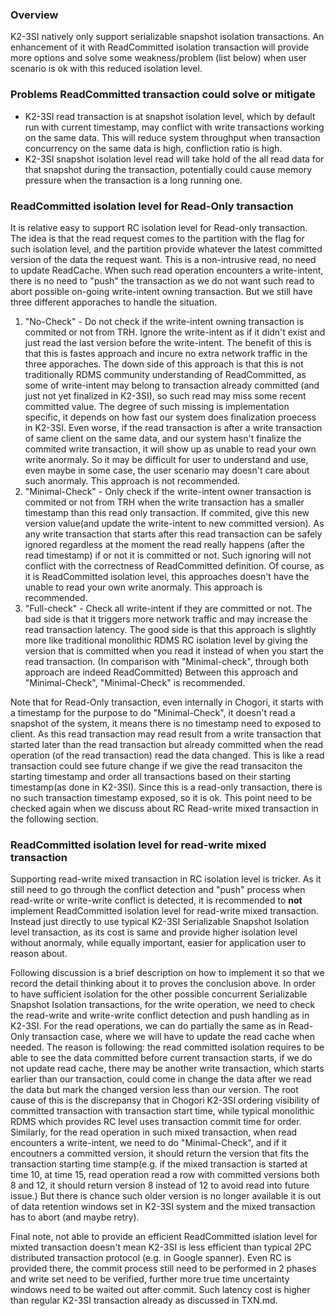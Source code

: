 ### Overview

K2-3SI natively only support serializable snapshot isolation transactions. An enhancement of it with ReadCommitted isolation transaction will provide more options and solve some weakness/problem (list below) when user scenario is ok with this reduced isolation level.

### Problems ReadCommitted transaction could solve or mitigate

* K2-3SI read transaction is at snapshot isolation level, which by default run with current timestamp, may conflict with write transactions working on the same data. This will reduce system throughput when transaction concurrency on the same data is high, confliction ratio is high. 
* K2-3SI snapshot isolation level read will take hold of the all read data for that snapshot during the transaction, potentially could cause memory pressure when the transaction is a long running one.

### ReadCommitted isolation level for Read-Only transaction

It is relative easy to support RC isolation level for Read-only transaction. The idea is that the read request comes to the partition with the flag for such isolation level, and the partition provide whatever the latest committed version of the data the request want. This is a non-intrusive read, no need to update ReadCache. When such read operation encounters a write-intent, there is no need to "push" the transaction as we do not want such read to abort possible on-going write-intent owning transaction. But we still have three different apporaches to handle the situation. 

1. "No-Check" -  Do not check if the write-intent owning transaction is commited or not from TRH. Ignore the write-intent as if it didn't exist and just read the last version before the write-intent. The benefit of this is that this is fastes approach and incure no extra network traffic in the three apporaches. The down side of this approach is that this is not traditionally RDMS community understanding of ReadCommitted, as some of write-intent may belong to transaction already committed (and just not yet finalized in K2-3SI), so such read may miss some recent committed value. The degree of such missing is implementation specific, it depends on how fast our system does finalization proecess in K2-3SI. Even worse, if the read transaction is after a write transaction of same client on the same data, and our system hasn't finalize the commited write transaction, it will show up as unable to read your own write anormaly. So it may be difficult for user to understand and use, even maybe in some case, the user scenario may doesn't care about such anormaly. This approach is not recommended. 
2. "Minimal-Check" - Only check if the write-intent owner transaction is commited or not from TRH when the write transaction has a smaller timestamp than this read only transaction. If commited, give this new version value(and update the write-intent to new committed version). As any write transaction that starts after this read transaction can be safely ignored regardless at the moment the read really happens (after the read timestamp) if or not it is committed or not. Such ignoring will not conflict with the correctness of ReadCommitted definition. Of course, as it is ReadCommitted isolation level, this approaches doesn't have the unable to read your own write anormaly. This approach is recommended.
3. "Full-check" - Check all write-intent if they are committed or not. The bad side is that it triggers more network traffic and may increase the read transaction latency. The good side is that this approach is slightly more like traditional monolithic RDMS RC isolation level by giving the version that is committed when you read it instead of when you start the read transaction. (In comparison with "Minimal-check", through both approach are indeed ReadCommitted) Between this approach and "Minimal-Check", "Minimal-Check" is recommended. 

Note that for Read-Only transaction, even internally in Chogori, it starts with a timestamp for the purpose to do "Minimal-Check", it doesn't read a snapshot of the system, it means there is no timestamp need to exposed to client. As this read transaction may read result from a write transaction that started later than the read transaction but already committed when the read operation (of the read transaction) read the data changed. This is like a read transaction could see future change if we give the read transaciton the starting timestamp and order all transactions based on their starting timestamp(as done in K2-3SI). Since this is a read-only transaction, there is no such transaction timestamp exposed, so it is ok. This point need to be checked again when we discuss about RC Read-write mixed transaction in the following section. 

### ReadCommitted isolation level for read-write mixed transaction

Supporting read-write mixed transaction in RC isolation level is tricker. As it still need to go through the conflict detection and "push" process when read-write or write-write conflict is detected, it is recommended to <b>not</b> implement ReadCommitted isolation level for read-write mixed transaction. Instead just directly to use typical K2-3SI Serializable Snapshot Isolation level transaction, as its cost is same and provide higher isolation level without anormaly, while equally important, easier for application user to reason about.

Following discussion is a brief description on how to implement it so that we record the detail thinking about it to proves the conclusion above. In order to have sufficient isolation for the other possible concurrent Serializable Snapshot Isolation transactions, for the write operation, we need to check the read-write and write-write conflict detection and push handling as in K2-3SI. For the read operations, we can do partially the same as in Read-Only transaction case, where we will have to update the read cache when needed. The reason is following: the read committed isolation requires to be able to see the data committed before current transaction starts, if we do not update read cache, there may be another write transaction, which starts earlier than our transaction, could come in change the data after we read the data but mark the changed version less than our version. The root cause of this is the discrepansy that in Chogori K2-3SI ordering visibility of committed transaction with transaction start time, while typical monolithic RDMS which provides RC level uses transaction commit time for order. Similarly, for the read operation in such mixed transaction, when read encounters a write-intent, we need to do "Minimal-Check", and if it encoutners a committed version, it should return the version that fits the transaction starting time stamp(e.g. if the mixed transaction is started at time 10, at time 15, read operation read a row with committed versions both 8 and 12, it should return version 8 instead of 12 to avoid read into future issue.) But there is chance such older version is no longer available it is out of data retention windows set in K2-3SI system and the mixed transaction has to abort (and maybe retry).

Final note, not able to provide an efficient ReadCommitted islation level for mixted transaction doesn't mean K2-3SI is less efficient than typical 2PC distributed transaction protocol (e.g. in Google spanner). Even RC is provided there, the commit process still need to be performed in 2 phases and write set need to be verified, further more true time uncertainty windows need to be waited out after commit. Such latency cost is higher than regular K2-3SI transaction already as discussed in TXN.md.
